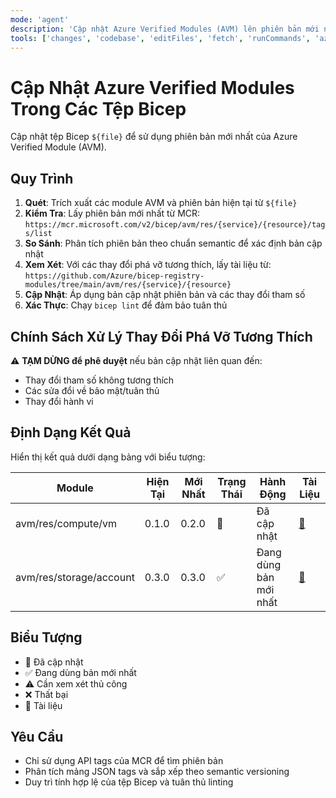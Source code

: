 ```yaml
---
mode: 'agent'
description: 'Cập nhật Azure Verified Modules (AVM) lên phiên bản mới nhất trong các tệp Bicep.'
tools: ['changes', 'codebase', 'editFiles', 'fetch', 'runCommands', 'azure_get_deployment_best_practices', 'azure_get_schema_for_Bicep']
---
```


# Cập Nhật Azure Verified Modules Trong Các Tệp Bicep

Cập nhật tệp Bicep `${file}` để sử dụng phiên bản mới nhất của Azure Verified Module (AVM).

## Quy Trình

1. **Quét**: Trích xuất các module AVM và phiên bản hiện tại từ `${file}`
2. **Kiểm Tra**: Lấy phiên bản mới nhất từ MCR: `https://mcr.microsoft.com/v2/bicep/avm/res/{service}/{resource}/tags/list`
3. **So Sánh**: Phân tích phiên bản theo chuẩn semantic để xác định bản cập nhật
4. **Xem Xét**: Với các thay đổi phá vỡ tương thích, lấy tài liệu từ: `https://github.com/Azure/bicep-registry-modules/tree/main/avm/res/{service}/{resource}`
5. **Cập Nhật**: Áp dụng bản cập nhật phiên bản và các thay đổi tham số
6. **Xác Thực**: Chạy `bicep lint` để đảm bảo tuân thủ

## Chính Sách Xử Lý Thay Đổi Phá Vỡ Tương Thích

⚠️ **TẠM DỪNG để phê duyệt** nếu bản cập nhật liên quan đến:

- Thay đổi tham số không tương thích
- Các sửa đổi về bảo mật/tuân thủ
- Thay đổi hành vi

## Định Dạng Kết Quả

Hiển thị kết quả dưới dạng bảng với biểu tượng:

| Module | Hiện Tại | Mới Nhất | Trạng Thái | Hành Động | Tài Liệu |
|--------|----------|---------|------------|-----------|----------|
| avm/res/compute/vm | 0.1.0 | 0.2.0 | 🔄 | Đã cập nhật | [📖](link) |
| avm/res/storage/account | 0.3.0 | 0.3.0 | ✅ | Đang dùng bản mới nhất | [📖](link) |

## Biểu Tượng

- 🔄 Đã cập nhật
- ✅ Đang dùng bản mới nhất
- ⚠️ Cần xem xét thủ công
- ❌ Thất bại
- 📖 Tài liệu

## Yêu Cầu

- Chỉ sử dụng API tags của MCR để tìm phiên bản
- Phân tích mảng JSON tags và sắp xếp theo semantic versioning
- Duy trì tính hợp lệ của tệp Bicep và tuân thủ linting